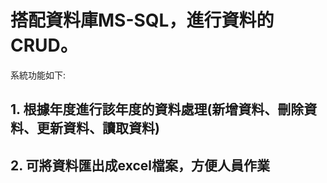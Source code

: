 # 搭配資料庫MS-SQL，進行資料的CRUD。
系統功能如下:
## 1. 根據年度進行該年度的資料處理(新增資料、刪除資料、更新資料、讀取資料)
## 2. 可將資料匯出成excel檔案，方便人員作業
